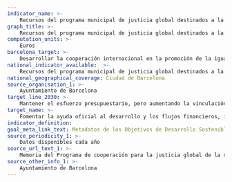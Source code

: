 ```yaml
---
indicator_name: >-
    Recursos del programa municipal de justicia global destinados a la promoción de la igualdad y la lucha contra el racismo y la discriminación
graph_title: >-
    Recursos del programa municipal de justicia global destinados a la promoción de la igualdad y la lucha contra el racismo y la discriminación
computation_units: >-
    Euros
barcelona_target: >-
    Desarrollar la cooperación internacional en la promoción de la igualdad y la lucha contra el racismo y la discriminación
national_indicator_available:  >-
    Recursos del programa municipal de justicia global destinados a la promoción de la igualdad y la lucha contra el racismo y la discriminación
national_geographical_coverage: Ciudad de Barcelona 
source_organisation_1: >-
    Ayuntamiento de Barcelona
target_line_2030: >-
    Mantener el esfuerzo presupuestario, pero aumentando la vinculación y la coordinación de los proyectos con las autoridades locales y las campañas de educación para la igualdad y la no discriminación
target_name: >-
    Fomentar la ayuda oficial al desarrollo y los flujos financieros, incluida la inversión extranjera directa, para los Estados con mayores necesidades, en particular los países menos avanzados, los países africanos, los pequeños Estados insulares en desarrollo y los países en desarrollo sin litoral, de acuerdo con los respectivos planes y programas nacionales
indicator_definition:
goal_meta_link_text: Metadatos de los Objetivos de Desarrollo Sostenible de las Naciones Unidas (pdf 894kB)
source_periodicity_1: >-
    Datos disponibles cada año
source_url_text_1: >-
    Memoria del Programa de cooperación para la justicia global de la ciudad
source_other_info_1: >-
    Ayuntamiento de Barcelona
---
```

